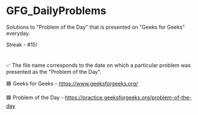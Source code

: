 # GFG_DailyProblems
Solutions to "Problem of the Day" that is presented on "Geeks for Geeks" everyday.

Streak - #15!
#
✅ The file name corresponds to the date on which a particular problem was presented as the "Problem of the Day".

🟦 Geeks for Geeks - https://www.geeksforgeeks.org/

🟦 Problem of the Day - https://practice.geeksforgeeks.org/problem-of-the-day
#